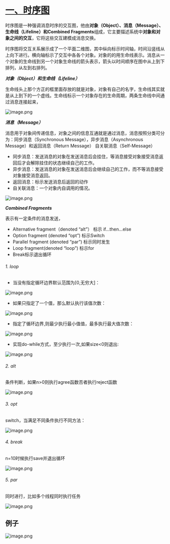 # [一、时序图](https://cloud.tencent.com/developer/article/1330326)

时序图是一种强调消息时序的交互图，他由**对象（Object）、消息（Message）、生命线（Lifeline）和Combined Fragments**组成，它主要描述系统中**对象和对象之间的交互**，它将这些交互建模成消息交换。

时序图将交互关系展示成了一个平面二维图，其中纵向标示时间轴，时间沿竖线从上向下进行。横向轴标示了交互中各各个对象。对象的的用生命线表示。消息从一个对象的生命线到另一个对象生命线的箭头表示，箭头以时间顺序在图中从上到下排列，从左到右排列。

***对象（Object）和生命线（Lifeline）***

生命线头上那个方正的框里面存放的就是对象，对象有自己的名字，生命线其实就是从上到下的一个虚线。生命线标示一个对象存在的生命周期，两条生命线中间通过消息连接起来，

![image.png](https://ask.qcloudimg.com/http-save/yehe-2190306/8gwkt8ddo2.png?imageView2/2/w/1620)

***消息（Message）***

消息用于对象间传递信息，对象之间的信息互通就是通过消息，消息按照分类可分为：同步消息（Synchronous Message），异步消息（Asynchronous Message）和返回消息（Return Message） 自关联消息（Self-Message）

- 同步消息：发送消息的对象在发送消息后会挂住，等消息接受对象接受消息返回后才会解除挂住的状态继续自己的工作。
- 异步消息：发送消息的对象在发送消息后会继续自己的工作，而不等消息接受对象接受消息返回。
- 返回消息：标示发送消息后返回的动作
- 自关联消息：一个对象内自调用的情况。

![image.png](https://ask.qcloudimg.com/http-save/yehe-2190306/1cxdpmj8jv.png?imageView2/2/w/1620)

***Combined Fragments***

 表示有一定条件的消息发送，

- Alternative fragment（denoted “alt”） 标示 if…then…else
- Option fragment (denoted “opt”) 标示Switch
- Parallel fragment (denoted “par”) 标示同时发生
- Loop fragment(denoted “loop”) 标示for
- Break标示退出循环

###### 1. loop

- 当没有指定循环边界默认范围为[0,无穷大]：

![image.png](https://ask.qcloudimg.com/http-save/yehe-2190306/sv93uihxny.png?imageView2/2/w/1620)

- 如果只指定了一个值，那么默认执行该值次数：

![image.png](https://ask.qcloudimg.com/http-save/yehe-2190306/2u59uj5wwf.png?imageView2/2/w/1620)

- 指定了循环边界,则最少执行最小值值，最多执行最大值次数：

![image.png](https://ask.qcloudimg.com/http-save/yehe-2190306/b32w4x2533.png?imageView2/2/w/1620)

- 实现do-while方式，至少执行一次,如果size<0则退出:

![image.png](https://ask.qcloudimg.com/http-save/yehe-2190306/zzobo5wc1i.png?imageView2/2/w/1620)

###### 2. alt

条件判断，如果n>0则执行agree函数否者执行reject函数

![image.png](https://ask.qcloudimg.com/http-save/yehe-2190306/potsqotmd2.png?imageView2/2/w/1620)

###### 3. opt

switch，当满足不同条件执行不同方法：

![image.png](https://ask.qcloudimg.com/http-save/yehe-2190306/xcq5lzv6om.png?imageView2/2/w/1620)

###### 4. break

n=10时候执行save并退出循环

![image.png](https://ask.qcloudimg.com/http-save/yehe-2190306/15hw9lbuh0.png?imageView2/2/w/1620)

###### 5. par

同时进行，比如多个线程同时执行任务

![image.png](https://ask.qcloudimg.com/http-save/yehe-2190306/xr54jqb0m3.png?imageView2/2/w/1620)

## 例子

![image.png](https://ask.qcloudimg.com/http-save/yehe-2190306/tz0cifhtf0.png?imageView2/2/w/1620)
